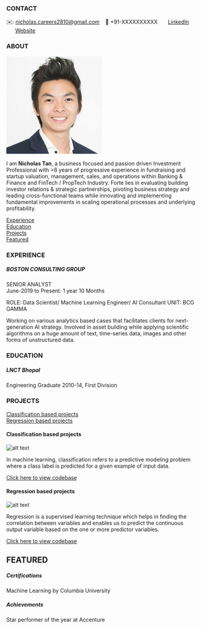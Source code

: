 <!-- CONTACT Section Starts -->
### CONTACT

<!-- Add your details -->
✉️: nicholas.careers2810@gmail.com 
&nbsp;&nbsp; 📲 +91-XXXXXXXXXX
&nbsp;&nbsp;&nbsp;&nbsp;&nbsp; [LinkedIn](https://www.linkedin.com/in/nicholastan2810/) 
&nbsp;&nbsp;&nbsp;&nbsp;&nbsp; [Website](https://)
<!-- CONTACT Section Ends -->

<!-- ABOUT Section Starts -->
### ABOUT
<!-- Add link to your picture -->

![alt text](https://raw.githubusercontent.com/nicholastan2810/nicholas_tan2810/main/images/rsz_professional_picture.png)

<!-- Add your details -->

I am __Nicholas Tan__, a business focused and passion driven Investment Professional with >8 years of progressive experience in fundraising and startup valuation, management, sales, and operations within Banking & Finance and FinTech / PropTech Industry. Forte lies in evaluating building investor relations & strategic partnerships, pivoting business strategy and leading cross-functional teams while innovating and implementing fundamental improvements in scaling operational processes and underlying profitability.


<!-- Add link to the sections -->
[Experience](#experience) <br>
[Education](#education) <br>
[Projects](#projects) <br>
[Featured](#featured) <br> 

<!-- ABOUT Section Ends -->

<!-- EXPERIENCE Section Starts -->
### EXPERIENCE
<!-- Add your details -->
##### BOSTON CONSULTING GROUP
SENIOR ANALYST<br>
June-2019 to Present: 1 year 10 Months

ROLE: Data Scientist/ Machine Learning Engineer/ AI Consultant
UNIT: BCG GAMMA

Working on various analytics based cases that facilitates clients for next-generation AI strategy. Involved in asset building while applying scientific algorithms on a huge amount of text, time-series data, images and other forms of unstructured data.

<!-- EXPERIENCE Section Ends -->

<!-- EDUCATION Section Starts -->
### EDUCATION
<!-- Add your details -->
##### LNCT Bhopal
Engineering Graduate 2010-14, First Division

<!-- EDUCATION Section Ends -->

<!-- PROJECTS Section Starts -->
### PROJECTS
<!-- Add your details -->

[Classification based projects](#classification-based-projects) <br>
[Regression based projects](#regression-based-projects) <br>

<!-- Add your details -->

#### Classification based projects
![alt text](https://raw.githubusercontent.com/krvishwesh54/Kumar-Vishwesh/main/images/Classification.png)

In machine learning, classification refers to a predictive modeling problem where a class label is predicted for a given example of input data.

[Click here to view codebase](https://github.com/krvishwesh54/DataScience_DeepLearning_MachineLearning/tree/master/Classification)

#### Regression based projects
![alt text](https://raw.githubusercontent.com/krvishwesh54/Kumar-Vishwesh/main/images/Regression.jpg)

Regression is a supervised learning technique which helps in finding the correlation between variables and enables us to predict the continuous output variable based on the one or more predictor variables.

[Click here to view codebase](https://github.com/krvishwesh54/DataScience_DeepLearning_MachineLearning/tree/master/Regression)

<!-- PROJECTS Section Ends -->

<!-- FEATURED Section Starts -->
## FEATURED
<!-- Add your details -->
##### Certifications
Machine Learning by Columbia University

##### Achievements
Star performer of the year at Accenture
<!-- FEATURED Section Ends -->
